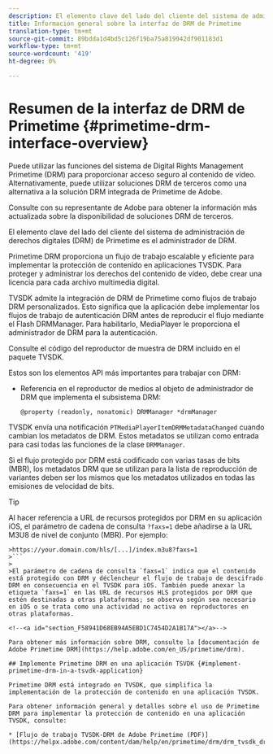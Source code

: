 ```yaml
---
description: El elemento clave del lado del cliente del sistema de administración de derechos digitales (DRM) de Primetime es el administrador de DRM.
title: Información general sobre la interfaz de DRM de Primetime
translation-type: tm+mt
source-git-commit: 89bdda1d4bd5c126f19ba75a819942df901183d1
workflow-type: tm+mt
source-wordcount: '419'
ht-degree: 0%

---
```



# Resumen de la interfaz de DRM de Primetime {#primetime-drm-interface-overview}

Puede utilizar las funciones del sistema de Digital Rights Management Primetime (DRM) para proporcionar acceso seguro al contenido de vídeo. Alternativamente, puede utilizar soluciones DRM de terceros como una alternativa a la solución DRM integrada de Primetime de Adobe.

Consulte con su representante de Adobe para obtener la información más actualizada sobre la disponibilidad de soluciones DRM de terceros.

El elemento clave del lado del cliente del sistema de administración de derechos digitales (DRM) de Primetime es el administrador de DRM.

<!--<a id="section_4DD54E085AB345FE9BE00865E56B28DB"></a>-->

Primetime DRM proporciona un flujo de trabajo escalable y eficiente para implementar la protección de contenido en aplicaciones TVSDK. Para proteger y administrar los derechos del contenido de vídeo, debe crear una licencia para cada archivo multimedia digital.

TVSDK admite la integración de DRM de Primetime como flujos de trabajo DRM personalizados. Esto significa que la aplicación debe implementar los flujos de trabajo de autenticación DRM antes de reproducir el flujo mediante el Flash DRMManager. Para habilitarlo, MediaPlayer le proporciona el administrador de DRM para la autenticación.

Consulte el código del reproductor de muestra de DRM incluido en el paquete TVSDK.

Estos son los elementos API más importantes para trabajar con DRM:

* Referencia en el reproductor de medios al objeto de administrador de DRM que implementa el subsistema DRM:

   ```
   @property (readonly, nonatomic) DRMManager *drmManager
   ```

<!--<a id="section_F986DB1EDD6F44CD8E57419CCA0921E8"></a>-->

TVSDK envía una notificación `PTMediaPlayerItemDRMMetadataChanged` cuando cambian los metadatos de DRM. Estos metadatos se utilizan como entrada para casi todas las funciones de la clase `DRMManager`.

<!--<a id="section_223DCF63BAB6438792A85352A79044CC"></a>-->

Si el flujo protegido por DRM está codificado con varias tasas de bits (MBR), los metadatos DRM que se utilizan para la lista de reproducción de variantes deben ser los mismos que los metadatos utilizados en todas las emisiones de velocidad de bits.

>[!TIP]
>
>Al hacer referencia a URL de recursos protegidos por DRM en su aplicación iOS, el parámetro de cadena de consulta `?faxs=1` debe añadirse a la URL M3U8 de nivel de conjunto (MBR). Por ejemplo:
>
>
```
>https://your.domain.com/hls/[...]/index.m3u8?faxs=1
>```
>
>El parámetro de cadena de consulta `faxs=1` indica que el contenido está protegido con DRM y déclencheur el flujo de trabajo de descifrado DRM en consecuencia en el TVSDK para iOS. También puede anexar la etiqueta `faxs=1` en las URL de recursos HLS protegidos por DRM que estén destinadas a otras plataformas; se observa según sea necesario en iOS o se trata como una actividad no activa en reproductores en otras plataformas.

<!--<a id="section_F58941D68EB94A5EBD1C7454D2A1B17A"></a>-->

Para obtener más información sobre DRM, consulte la [documentación de Adobe Primetime DRM](https://help.adobe.com/en_US/primetime/drm).

## Implemente Primetime DRM en una aplicación TSVDK {#implement-primetime-drm-in-a-tsvdk-application}

Primetime DRM está integrado en TVSDK, que simplifica la implementación de la protección de contenido en una aplicación TVSDK.

Para obtener información general y detalles sobre el uso de Primetime DRM para implementar la protección de contenido en una aplicación TVSDK, consulte:

* [Flujo de trabajo TVSDK-DRM de Adobe Primetime (PDF)](https://helpx.adobe.com/content/dam/help/en/primetime/drm/drm_tvsdk_drm_workflow.pdf)